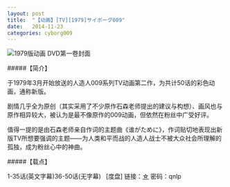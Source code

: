 ```yaml
---
layout: post
title:  "【动画】[TV][1979]サイボーグ009"
date:   2014-11-23
categories: cyborg009
---
```


![1979版动画 DVD第一卷封面](http://upload-images.jianshu.io/upload_images/4047103-ce41908ec350fd22.png?imageMogr2/auto-orient/strip%7CimageView2/2/w/1240)

#####【简介】

于1979年3月开始放送的人造人009系列TV动画第二作，为共计50话的彩色动画，通称新版。

剧情几乎全为原创（其实采用了不少原作石森老师提出的建议与构想）、画风也与原作相异较大，被认为是最不像原作的009动画，但依然在粉丝中广受好评。

值得一提的是由石森老师亲自作词的主题曲《谁がために》，作词贴切地表现出新版TV所想要强调的主题——为人类和平而战的人造人战士不被大众社会所理解的孤独，成为粉丝心中的神曲。


#####【载点】

1-35话(英文字幕)36-50话(无字幕)   [度盘] 链接：[☆](http://pan.baidu.com/s/1sjKDLfB) 密码：qnlp

